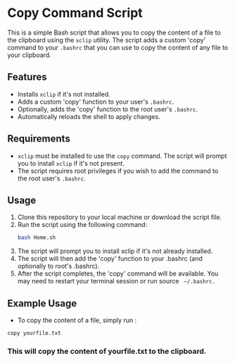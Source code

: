 # Copy Command Script

This is a simple Bash script that allows you to copy the content of a file to the clipboard using the `xclip` utility. The script adds a custom 'copy' command to your `.bashrc` that you can use to copy the content of any file to your clipboard.

## Features

- Installs `xclip` if it's not installed.
- Adds a custom 'copy' function to your user's `.bashrc`.
- Optionally, adds the 'copy' function to the root user's `.bashrc`.
- Automatically reloads the shell to apply changes.

## Requirements

- `xclip` must be installed to use the `copy` command. The script will prompt you to install `xclip` if it's not present.
- The script requires root privileges if you wish to add the command to the root user's `.bashrc`.

## Usage

1. Clone this repository to your local machine or download the script file.
2. Run the script using the following command:
   ```bash
   bash Home.sh
   ```
3. The script will prompt you to install xclip if it's not already installed.
4. The script will then add the 'copy' function to your .bashrc (and optionally to root's .bashrc).
5. After the script completes, the 'copy' command will be available. You may need to restart your terminal session or run source ` ~/.bashrc.`
## Example Usage
- To copy the content of a file, simply run :
```bash
copy yourfile.txt
```
### This will copy the content of yourfile.txt to the clipboard.

